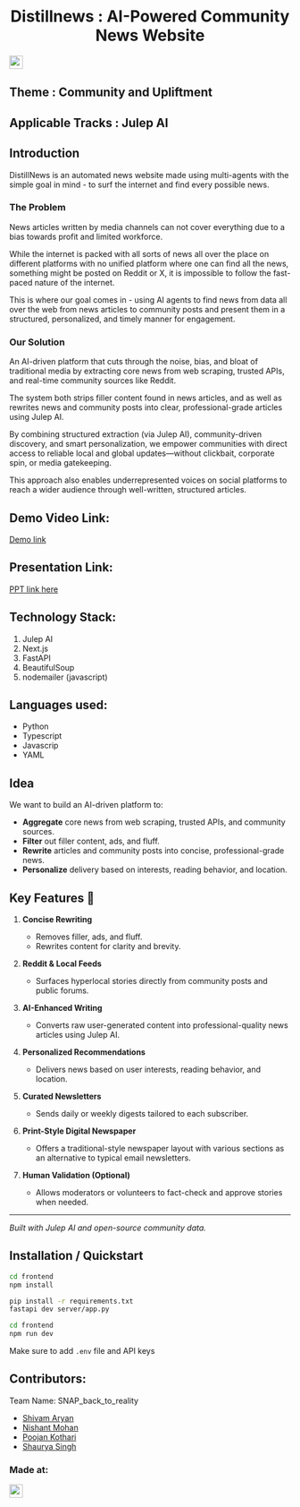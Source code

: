 <h1 align="center">Distillnews : AI-Powered Community News Website</h1>
<p align="center">
</p>

<a href="https://hack36.in"> <img src="https://postimage.me/images/2025/04/19/built-at-hack36.png" height=24px> </a>

## Theme : Community and Upliftment

## Applicable Tracks : Julep AI

## Introduction

DistillNews is an automated news website made using multi-agents with the simple goal in mind - to surf the internet and find every possible news.

### The Problem 
News articles written by media channels can not cover everything due to a bias towards profit and limited workforce. 

While the internet is packed with all sorts of news all over the place on different platforms with no unified platform where one can find all the news, something might be posted on Reddit or X, it is impossible to follow the fast-paced nature of the internet.

This is where our goal comes in - using AI agents to find news from data all over the web from news articles to community posts and present them in a structured, personalized, and timely manner for engagement.

### Our Solution 
An AI-driven platform that cuts through the noise, bias, and bloat of traditional media by extracting core news from web scraping, trusted APIs, and real-time community sources like Reddit. 

The system both strips filler content found in news articles, and as well as rewrites news and community posts into clear, professional-grade articles using Julep AI.

By combining structured extraction (via Julep AI), community-driven discovery, and smart personalization, we empower communities with direct access to reliable local and global updates—without clickbait, corporate spin, or media gatekeeping. 

This approach also enables underrepresented voices on social platforms to reach a wider audience through well-written, structured articles.

## Demo Video Link:
  <a href="https://www.youtube.com/watch?v=eo0V70rcz4Q">Demo link</a>
  
## Presentation Link:
  <a href="https://www.canva.com/design/DAGlJFoPnyo/65fJrZEw6t2cch7ZaEOyfQ/edit?utm_content=DAGlJFoPnyo&utm_campaign=designshare&utm_medium=link2&utm_source=sharebutton"> PPT link here </a>

## Technology Stack:
1) Julep AI
2) Next.js
3) FastAPI
4) BeautifulSoup
5) nodemailer (javascript)

## Languages used:
- Python
- Typescript
- Javascrip
- YAML
  
## Idea

We want to build an AI-driven platform to:

- **Aggregate** core news from web scraping, trusted APIs, and community sources.
- **Filter** out filler content, ads, and fluff.
- **Rewrite** articles and community posts into concise, professional-grade news.
- **Personalize** delivery based on interests, reading behavior, and location.

## Key Features 🌟

1. **Concise Rewriting**
   - Removes filler, ads, and fluff.
   - Rewrites content for clarity and brevity.

2. **Reddit & Local Feeds**
   - Surfaces hyperlocal stories directly from community posts and public forums.

3. **AI-Enhanced Writing**
   - Converts raw user-generated content into professional-quality news articles using Julep AI.

4. **Personalized Recommendations**
   - Delivers news based on user interests, reading behavior, and location.

5. **Curated Newsletters**
   - Sends daily or weekly digests tailored to each subscriber.

6. **Print-Style Digital Newspaper**
   - Offers a traditional-style newspaper layout with various sections as an alternative to typical email newsletters.

7. **Human Validation (Optional)**
   - Allows moderators or volunteers to fact-check and approve stories when needed.

---

*Built with Julep AI and open-source community data.*

## Installation / Quickstart
```bash
cd frontend
npm install
```

```bash
pip install -r requirements.txt
fastapi dev server/app.py
```

```bash
cd frontend
npm run dev
```

Make sure to add `.env` file and API keys

## Contributors:

Team Name: SNAP_back_to_reality

- [Shivam Aryan](https://github.com/Aryan10)
- [Nishant Mohan](https://github.com/Nishant040305)
- [Poojan Kothari](https://github.com/techguy940)
- [Shaurya Singh](https://github.com/shauryasf)

### Made at:
<a href="https://hack36.in"> <img src="https://postimage.me/images/2025/04/19/built-at-hack36.png" height=24px> </a>
